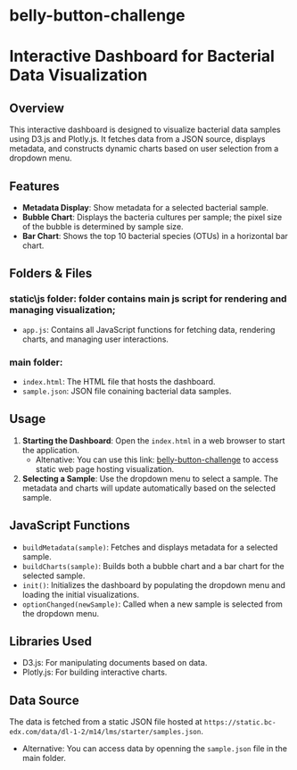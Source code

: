 # belly-button-challenge

# Interactive Dashboard for Bacterial Data Visualization

## Overview
This interactive dashboard is designed to visualize bacterial data samples using D3.js and Plotly.js. It fetches data from a JSON source, displays metadata, and constructs dynamic charts based on user selection from a dropdown menu.

## Features
- **Metadata Display**: Show metadata for a selected bacterial sample.
- **Bubble Chart**: Displays the bacteria cultures per sample; the pixel size of the bubble is determined by sample size.
- **Bar Chart**: Shows the top 10 bacterial species (OTUs) in a horizontal bar chart.

## Folders & Files
### static\js folder: folder contains main js script for rendering and managing visualization;
- `app.js`: Contains all JavaScript functions for fetching data, rendering charts, and managing user interactions.
### main folder:
- `index.html`: The HTML file that hosts the dashboard.
- `sample.json`: JSON file conaining bacterial data samples.

## Usage
1. **Starting the Dashboard**: Open the `index.html` in a web browser to start the application.
   - Altenative: You can use this link: [belly-button-challenge](https://icherniavskyi.github.io/belly-button-challenge/) to access static web page hosting visualization.
3. **Selecting a Sample**: Use the dropdown menu to select a sample. The metadata and charts will update automatically based on the selected sample.

## JavaScript Functions
- `buildMetadata(sample)`: Fetches and displays metadata for a selected sample.
- `buildCharts(sample)`: Builds both a bubble chart and a bar chart for the selected sample.
- `init()`: Initializes the dashboard by populating the dropdown menu and loading the initial visualizations.
- `optionChanged(newSample)`: Called when a new sample is selected from the dropdown menu.

## Libraries Used
- D3.js: For manipulating documents based on data.
- Plotly.js: For building interactive charts.

## Data Source
The data is fetched from a static JSON file hosted at `https://static.bc-edx.com/data/dl-1-2/m14/lms/starter/samples.json`.
  - Alternative: You can access data by openning the `sample.json` file in the main folder.
